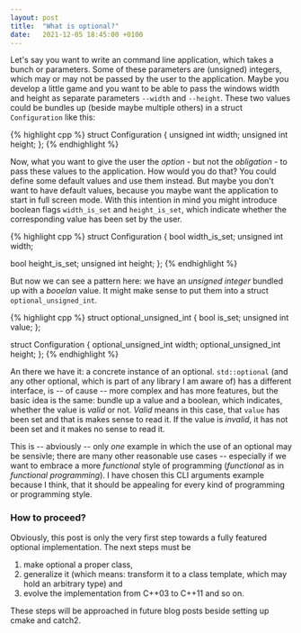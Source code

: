 ```yaml
---
layout: post
title:  "What is optional?"
date:   2021-12-05 18:45:00 +0100
---
```


Let's say you want to write an command line application, which takes a bunch or parameters. Some of these parameters are
(unsigned) integers, which may or may not be passed by the user to the application. Maybe you develop a little game and
you want to be able to pass the windows width and height as separate parameters `--width` and `--height`. These two
values could be bundles up (beside maybe multiple others) in a struct `Configuration` like this:

{% highlight cpp %}
struct Configuration {
  unsigned int width;
  unsigned int height;
};
{% endhighlight %}

Now, what you want to give the user the *option* - but not the *obligation* - to pass these values to the application.
How would you do that? You could define some default values and use them instead. But maybe you don't want to have
default values, because you maybe want the application to start in full screen mode. With this intention in mind you might
introduce boolean flags `width_is_set` and `height_is_set`, which indicate whether the corresponding value has been set
by the user.

{% highlight cpp %}
struct Configuration {
  bool width_is_set;
  unsigned int width;

  bool height_is_set;
  unsigned int height;
};
{% endhighlight %}

But now we can see a pattern here: we have an *unsigned integer* bundled up with a *booelan* value. It might make sense
to put them into a struct `optional_unsigned_int`.

{% highlight cpp %}
struct optional_unsigned_int {
  bool is_set;
  unsigned int value;
};

struct Configuration {
  optional_unsigned_int width;
  optional_unsigned_int height;
};
{% endhighlight %}

An there we have it: a concrete instance of an optional. `std::optional` (and any other optional, which is part of any
library I am aware of) has a different interface, is -- of cause -- more complex and has more features, but the basic
idea is the same: bundle up a value and a boolean, which indicates, whether the value is *valid* or not. *Valid* means
in this case, that `value` has been set and that is makes sense to read it. If the value is *invalid*, it has not been 
set and it makes no sense to read it.

This is -- abviously -- only *one* example in which the use of an optional may be sensivle; there are many other reasonable
 use cases -- especially if we want to embrace a more *functional* style of programming (*functional* as in *functional
 programming*). I have  chosen this CLI arguments example because I think, that it should be appealing for every kind of
programming or programming style. 

### How to proceed?

Obviously, this post is only the very first step towards a fully featured optional implementation. The next steps must
be

1. make optional a proper class,
2. generalize it (which means: transform it to a class template, which may hold an arbitrary type) and
3. evolve the implementation from C++03 to C++11 and so on.

These steps will be approached in future blog posts beside setting up cmake and catch2.
